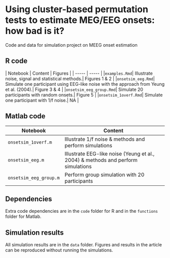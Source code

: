 # Using cluster-based permutation tests to estimate MEG/EEG onsets: how bad is it?

Code and data for simulation project on MEEG onset estimation

## R code 
| Notebook | Content | Figures |
| ----- | ----- |
|`examples.Rmd`| Illustrate noise, signal and statistical methods.| Figures 1 & 2 |
|`onsetsim_eeg.Rmd`| Simulate one participant using EEG-like noise with the approach from Yeung et al. (2004).| Figure 3 & 4 |
|`onsetsim_eeg_group.Rmd`| Simulate 20 participants with random onsets.| Figure 5 |
|`onsetsim_1overf.Rmd`| Simulate one participant with 1/f noise.| NA |

## Matlab code
| Notebook | Content |
| ----- | ----- |
|`onsetsim_1overf.m`| Illustrate 1/f noise & methods and perform simulations|
|`onsetsim_eeg.m`| Illustrate EEG-like noise (Yeung et al., 2004) & methods and perform simulations|
|`onsetsim_eeg_group.m`| Perform group simulation with 20 participants|

## Dependencies

Extra code dependencies are in the `code` folder for R and in the `functions` folder for Matlab.

## Simulation results

All simulation results are in the `data` folder. Figures and results in the article can be reproduced without running the simulations.